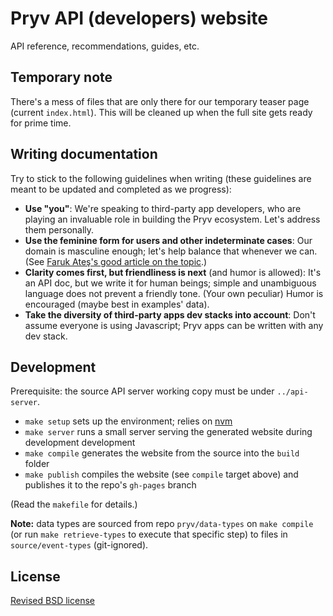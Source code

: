 # Pryv API (developers) website

API reference, recommendations, guides, etc.


## Temporary note

There's a mess of files that are only there for our temporary teaser page (current `index.html`). This will be cleaned up when the full site gets ready for prime time.


## Writing documentation

Try to stick to the following guidelines when writing (these guidelines are meant to be updated and completed as we progress):

- **Use "you"**: We're speaking to third-party app developers, who are playing an invaluable role in building the Pryv ecosystem. Let's address them personally.
- **Use the feminine form for users and other indeterminate cases**: Our domain is masculine enough; let's help balance that whenever we can. (See [Faruk Ateş's good article on the topic](http://www.netmagazine.com/features/primer-sexism-tech-industry).)
- **Clarity comes first, but friendliness is next** (and humor is allowed): It's an API doc, but we write it for human beings; simple and unambiguous language does not prevent a friendly tone. (Your own peculiar) Humor is encouraged (maybe best in examples' data).
- **Take the diversity of third-party apps dev stacks into account**: Don't assume everyone is using Javascript; Pryv apps can be written with any dev stack.


## Development

Prerequisite: the source API server working copy must be under `../api-server`.

- `make setup` sets up the environment; relies on [nvm](https://github.com/creationix/nvm)
- `make server` runs a small server serving the generated website during development development
- `make compile` generates the website from the source into the `build` folder
- `make publish` compiles the website (see `compile` target above) and publishes it to the repo's `gh-pages` branch

(Read the `makefile` for details.)

**Note:** data types are sourced from repo `pryv/data-types` on `make compile` (or run `make retrieve-types` to execute that specific step) to files in `source/event-types` (git-ignored).


## License

[Revised BSD license](https://github.com/pryv/documents/blob/master/license-bsd-revised.md)
